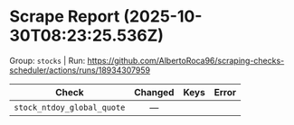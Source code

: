 # Scrape Report (2025-10-30T08:23:25.536Z)

Group: `stocks`  |  Run: https://github.com/AlbertoRoca96/scraping-checks-scheduler/actions/runs/18934307959

| Check | Changed | Keys | Error |
|---|:---:|:--|:--|
| `stock_ntdoy_global_quote` | — |  |  |

